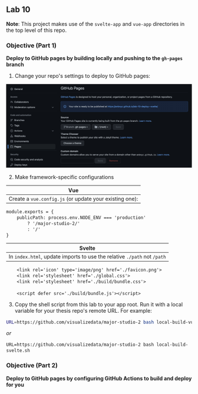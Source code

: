 ## Lab 10

**Note**: This project makes use of the `svelte-app` and `vue-app` directories in the top level of this repo.

### Objective (Part 1)

**Deploy to GitHub pages by building locally and pushing to the `gh-pages` branch**

1. Change your repo's settings to deploy to GitHub pages:

<img src='./gh-pages.png' width="600px"/>

2. Make framework-specific configurations

| Vue                                                     |
| ------------------------------------------------------- |
| Create a `vue.config.js` (or update your existing one): |

```
module.exports = {
    publicPath: process.env.NODE_ENV === 'production'
        ? '/major-studio-2/'
        : '/'
}
```

| Svelte                                                                   |
| ------------------------------------------------------------------------ |
| In `index.html`, update imports to use the relative `./path` not `/path` |

```
	<link rel='icon' type='image/png' href='./favicon.png'>
	<link rel='stylesheet' href='./global.css'>
	<link rel='stylesheet' href='./build/bundle.css'>

	<script defer src='./build/bundle.js'></script>
```

3. Copy the shell script from this lab to your app root. Run it with a local variable for your thesis repo's remote URL. For example:

```bash
URL=https://github.com/visualizedata/major-studio-2 bash local-build-vue.sh
```

_or_

```
URL=https://github.com/visualizedata/major-studio-2 bash local-build-svelte.sh
```

### Objective (Part 2)

**Deploy to GitHub pages by configuring GitHub Actions to build and deploy for you**
